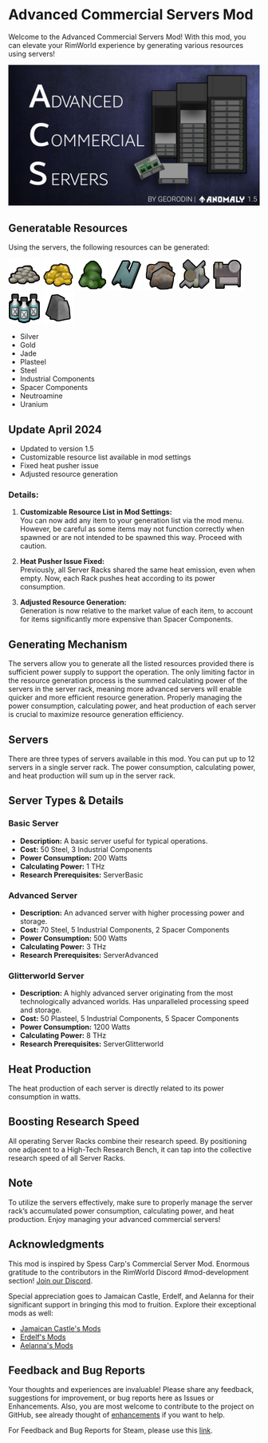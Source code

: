 # Advanced Commercial Servers Mod

Welcome to the Advanced Commercial Servers Mod! With this mod, you can elevate your RimWorld experience by generating various resources using servers!

![Preview Image](/About/preview.jpg)

## Generatable Resources

Using the servers, the following resources can be generated:

![Silver](/Source/TexturesPreview/Silver.png)
![Gold](/Source/TexturesPreview/Gold.png)
![Jade](/Source/TexturesPreview/Jade.png)
![Plasteel](/Source/TexturesPreview/Plasteel.png)
![Steel](/Source/TexturesPreview/Steel.png)
![Industrial Components](/Source/TexturesPreview/ComponentIndustrial.png)
![Spacer Components](/Source/TexturesPreview/ComponentSpacer.png)
![Neutroamine](/Source/TexturesPreview/Neutroamine.png)
![Uranium](/Source/TexturesPreview/Uranium.png)

- Silver
- Gold
- Jade
- Plasteel
- Steel
- Industrial Components
- Spacer Components
- Neutroamine
- Uranium

## Update April 2024

- Updated to version 1.5
- Customizable resource list available in mod settings
- Fixed heat pusher issue
- Adjusted resource generation

### Details:
1. **Customizable Resource List in Mod Settings:**  
   You can now add any item to your generation list via the mod menu. However, be careful as some items may not function correctly when spawned or are not intended to be spawned this way. Proceed with caution.

2. **Heat Pusher Issue Fixed:**  
   Previously, all Server Racks shared the same heat emission, even when empty. Now, each Rack pushes heat according to its power consumption.

3. **Adjusted Resource Generation:**  
   Generation is now relative to the market value of each item, to account for items significantly more expensive than Spacer Components.

## Generating Mechanism

The servers allow you to generate all the listed resources provided there is sufficient power supply to support the operation. The only limiting factor in the resource generation process is the summed calculating power of the servers in the server rack, meaning more advanced servers will enable quicker and more efficient resource generation. Properly managing the power consumption, calculating power, and heat production of each server is crucial to maximize resource generation efficiency.

## Servers

There are three types of servers available in this mod. You can put up to 12 servers in a single server rack. The power consumption, calculating power, and heat production will sum up in the server rack.

## Server Types & Details

### Basic Server

- **Description:** A basic server useful for typical operations.
- **Cost:** 50 Steel, 3 Industrial Components
- **Power Consumption:** 200 Watts
- **Calculating Power:** 1 THz
- **Research Prerequisites:** ServerBasic

### Advanced Server

- **Description:** An advanced server with higher processing power and storage.
- **Cost:** 70 Steel, 5 Industrial Components, 2 Spacer Components
- **Power Consumption:** 500 Watts
- **Calculating Power:** 3 THz
- **Research Prerequisites:** ServerAdvanced

### Glitterworld Server

- **Description:** A highly advanced server originating from the most technologically advanced worlds. Has unparalleled processing speed and storage.
- **Cost:** 50 Plasteel, 5 Industrial Components, 5 Spacer Components
- **Power Consumption:** 1200 Watts
- **Calculating Power:** 8 THz
- **Research Prerequisites:** ServerGlitterworld

## Heat Production

The heat production of each server is directly related to its power consumption in watts.

## Boosting Research Speed

All operating Server Racks combine their research speed. By positioning one adjacent to a High-Tech Research Bench, it can tap into the collective research speed of all Server Racks.

## Note

To utilize the servers effectively, make sure to properly manage the server rack’s accumulated power consumption, calculating power, and heat production. Enjoy managing your advanced commercial servers!

## Acknowledgments

This mod is inspired by Spess Carp's Commercial Server Mod. Enormous gratitude to the contributors in the RimWorld Discord #mod-development section! [Join our Discord](https://discord.gg/rimworld).

Special appreciation goes to Jamaican Castle, Erdelf, and Aelanna for their significant support in bringing this mod to fruition. Explore their exceptional mods as well:
- [Jamaican Castle's Mods](https://steamcommunity.com/profiles/76561197998915712/myworkshopfiles/)
- [Erdelf's Mods](https://steamcommunity.com/id/erdelf/myworkshopfiles/)
- [Aelanna's Mods](https://steamcommunity.com/id/aelanna/myworkshopfiles/)

## Feedback and Bug Reports

Your thoughts and experiences are invaluable! Please share any feedback, suggestions for improvement, or bug reports here as Issues or Enhancements. Also, you are most welcome to contribute to the project on GitHub, see already thought of [enhancements](https://github.com/Georodin/ACS-AdvancedCommercialServer/labels/enhancement) if you want to help.

For Feedback and Bug Reports for Steam, please use this [link](https://steamcommunity.com/sharedfiles/filedetails/?id=3040482484).
